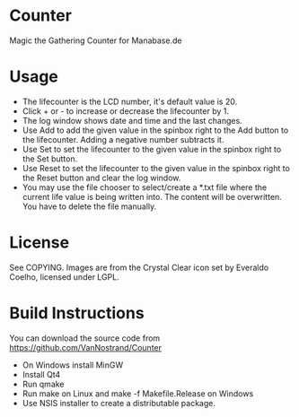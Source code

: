 Counter
=======

Magic the Gathering Counter for Manabase.de


Usage
=====
* The lifecounter is the LCD number, it's default value is 20.
* Click + or - to increase or decrease the lifecounter by 1.
* The log window shows date and time and the last changes.
* Use Add to add the given value in the spinbox right to the Add button to the lifecounter. Adding a negative number subtracts it.
* Use Set to set the lifecounter to the given value in the spinbox right to the Set button.
* Use Reset to set the lifecounter to the given value in the spinbox right to the Reset button and clear the log window.
* You may use the file chooser to select/create a *.txt file where the current life value is being written into. The content will be overwritten. You have to delete the file manually.

License
=======
See COPYING.
Images are from the Crystal Clear icon set by Everaldo Coelho, licensed under LGPL.


Build Instructions
==================
You can download the source code from https://github.com/VanNostrand/Counter

* On Windows install MinGW
* Install Qt4
* Run qmake
* Run make on Linux and make -f Makefile.Release on Windows
* Use NSIS installer to create a distributable package.
